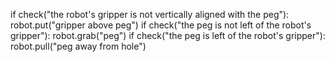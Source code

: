 

if check("the robot's gripper is not vertically aligned with the peg"):
    robot.put("gripper above peg")
if check("the peg is not left of the robot's gripper"):
    robot.grab("peg")
if check("the peg is left of the robot's gripper"):
    robot.pull("peg away from hole")